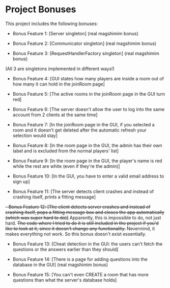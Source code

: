 # Project Bonuses

This project includes the following bonuses:

- Bonus Feature 1: [Server singleton] (real magshimim bonus)

- Bonus Feature 2: [Communicator singleton] (real magshimim bonus)

- Bonus Feature 3: [RequestHandlerFactory singleton] (real magshimim bonus)

(All 3 are singletons implemented in different ways!)

- Bonus Feature 4: [GUI states how many players are inside a room out of how many it can hold in the joinRoom page]

- Bonus Feature 5: [The active rooms in the joinRoom page in the GUI turn red]

- Bonus Feature 6: [The server doesn't allow the user to log into the same account from 2 clients at the same time]

- Bonus Feature 7: [In the joinRoom page in the GUI, if you selected a room and it doesn't get deleted after the automatic refresh your selection would stay]

- Bonus Feature 8: [In the room page in the GUI, the admin has their own label and is excluded from the normal players' list]

- Bonus Feature 9: [In the room page in the GUI, the player's name is red while the rest are white (even if they're the admin)]

- Bonus Feature 10: [In the GUI, you have to enter a valid email address to sign up]

- Bonus Feature 11: [The server detects client crashes and instead of crashing itself, prints a fitting message]

~~- Bonus Feature 12: [The client detects server crashes and instead of crashing itself, pops a fitting message box and closes the app automatically (which was super hard to do)]~~ Apparently, this is impossible to do, not just hard. ~~The code where I tried to do it is still included in the project if you'd like to look at it, since it doesn't change any functionality.~~ Nevermind, it makes everything not work. So this bonus doesn't exist essentially.

- Bonus Feature 13: [Cheat detection in the GUI: the users can't fetch the questions or the answers earlier than they should]

- Bonus Feature 14: [There is a page for adding questions into the database in the GUI] (real magshimim bonus)

- Bonus Feature 15: [You can't even CREATE a room that has more questions than what the server's database holds]

